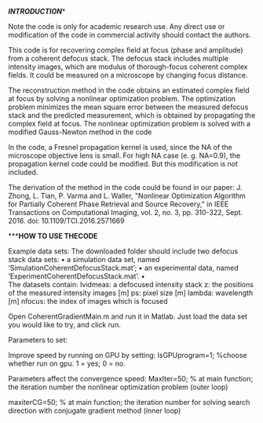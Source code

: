 *********************************INTRODUCTION**********************************

Note the code is only for academic research use. Any direct use or modification of the code in commercial activity should contact the authors.

This code is for recovering complex field at focus (phase and amplitude) from a coherent defocus stack. The defocus stack includes multiple intensity images, which are modulus of thorough-focus coherent complex fields. It could be measured on a microscope by changing focus distance. 

The reconstruction method in the code obtains an estimated complex field at focus by solving a nonlinear optimization problem. The optimization problem minimizes the mean square error between the measured defocus stack and the predicted measurement, which is obtained by propagating the complex field at focus. The nonlinear optimization problem is solved with a modified Gauss-Newton method in the code

In the code, a Fresnel propagation kernel is used, since the NA of the microscope objective lens is small. For high NA case (e. g. NA=0.9), the propagation kernel code could be modified. But this modification is not included.

The derivation of the method in the code could be found in our paper: 
J. Zhong, L. Tian, P. Varma and L. Waller, "Nonlinear Optimization Algorithm for Partially Coherent Phase Retrieval and Source Recovery," in IEEE Transactions on Computational Imaging, vol. 2, no. 3, pp. 310-322, Sept. 2016.
doi: 10.1109/TCI.2016.2571669


*****************************HOW TO USE THECODE**************************

Example data sets:
The downloaded folder should include two defocus stack data sets: 
•	a simulation data set, named ‘SimulationCoherentDefocusStack.mat’; 
•	an experimental data, named ‘ExperimentCoherentDefocusStack.mat’. 
•	
The datasets contain:
Ividmeas: a defocused intensity stack
z: the positions of the measured intensity images [m]
ps: pixel size [m]
lambda: wavelength [m]
nfocus: the index of images which is focused

Open CoherentGradientMain.m and run it in Matlab. Just load the data set you would like to try, and click run.

Parameters to set:

Improve speed by running on GPU by setting:
IsGPUprogram=1; %choose whether run on gpu. 1 = yes; 0 = no.

Parameters affect the convergence speed:
MaxIter=50; % at main function; the iteration number the nonlinear optimization problem (outer loop)

maxiterCG=50; % at main function;  the iteration number for solving search direction with conjugate gradient method (inner loop)






